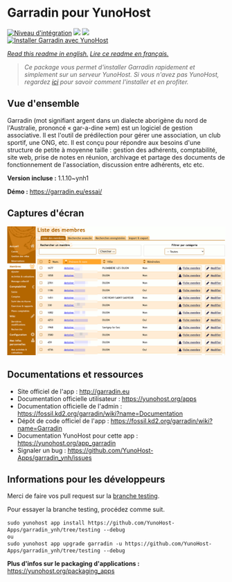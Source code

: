 # Garradin pour YunoHost

[![Niveau d'intégration](https://dash.yunohost.org/integration/garradin.svg)](https://dash.yunohost.org/appci/app/garradin) ![](https://ci-apps.yunohost.org/ci/badges/garradin.status.svg) ![](https://ci-apps.yunohost.org/ci/badges/garradin.maintain.svg)  
[![Installer Garradin avec YunoHost](https://install-app.yunohost.org/install-with-yunohost.svg)](https://install-app.yunohost.org/?app=garradin)

*[Read this readme in english.](./README.md)*
*[Lire ce readme en français.](./README_fr.md)*

> *Ce package vous permet d'installer Garradin rapidement et simplement sur un serveur YunoHost.
Si vous n'avez pas YunoHost, regardez [ici](https://yunohost.org/#/install) pour savoir comment l'installer et en profiter.*

## Vue d'ensemble

Garradin (mot signifiant argent dans un dialecte aborigène du nord de l'Australie, prononcé « gar-a-dine »em) est un logiciel de gestion associative. Il est l'outil de prédilection pour gérer une association, un club sportif, une ONG, etc. Il est conçu pour répondre aux besoins d'une structure de petite à moyenne taille : gestion des adhérents, comptabilité, site web, prise de notes en réunion, archivage et partage des documents de fonctionnement de l'association, discussion entre adhérents, etc etc.

**Version incluse :** 1.1.10~ynh1

**Démo :** https://garradin.eu/essai/

## Captures d'écran

![](./doc/screenshots/screenshot.png)

## Documentations et ressources

* Site officiel de l'app : http://garradin.eu
* Documentation officielle utilisateur : https://yunohost.org/apps
* Documentation officielle de l'admin : https://fossil.kd2.org/garradin/wiki?name=Documentation
* Dépôt de code officiel de l'app : https://fossil.kd2.org/garradin/wiki?name=Garradin
* Documentation YunoHost pour cette app : https://yunohost.org/app_garradin
* Signaler un bug : https://github.com/YunoHost-Apps/garradin_ynh/issues

## Informations pour les développeurs

Merci de faire vos pull request sur la [branche testing](https://github.com/YunoHost-Apps/garradin_ynh/tree/testing).

Pour essayer la branche testing, procédez comme suit.
```
sudo yunohost app install https://github.com/YunoHost-Apps/garradin_ynh/tree/testing --debug
ou
sudo yunohost app upgrade garradin -u https://github.com/YunoHost-Apps/garradin_ynh/tree/testing --debug
```

**Plus d'infos sur le packaging d'applications :** https://yunohost.org/packaging_apps